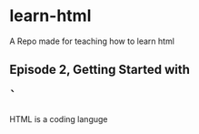 # learn-html
A Repo made for teaching how to learn html


## Episode 2, Getting Started with <pre>`<html> </pre>

HTML is a coding languge
